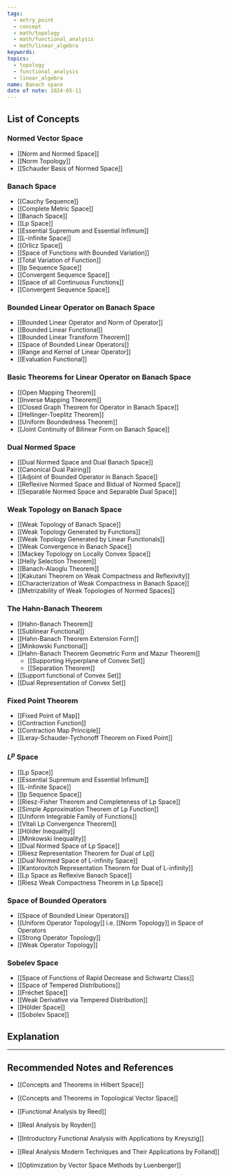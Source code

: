 ```yaml
---
tags:
  - entry_point
  - concept
  - math/topology
  - math/functional_analysis
  - math/linear_algebra
keywords: 
topics:
  - topology
  - functional_analysis
  - linear_algebra
name: Banach space
date of note: 2024-05-11
---
```


##  List of Concepts

### Normed Vector Space

- [[Norm and Normed Space]]
- [[Norm Topology]]
- [[Schauder Basis of Normed Space]]

### Banach Space

- [[Cauchy Sequence]]	
- [[Complete Metric Space]]
- [[Banach Space]]
- [[Lp Space]]
- [[Essential Supremum and Essential Infimum]]
- [[L-infinite Space]]
- [[Orlicz Space]]
- [[Space of Functions with Bounded Variation]]
- [[Total Variation of Function]]
- [[lp Sequence Space]]
- [[Convergent Sequence Space]]
- [[Space of all Continuous Functions]]
- [[Convergent Sequence Space]]

### Bounded Linear Operator on Banach Space

- [[Bounded Linear Operator and Norm of Operator]]	
- [[Bounded Linear Functional]]
- [[Bounded Linear Transform Theorem]]
- [[Space of Bounded Linear Operators]]
- [[Range and Kernel of Linear Operator]]
- [[Evaluation Functional]]


### Basic Theorems for Linear Operator on Banach Space

- [[Open Mapping Theorem]]
- [[Inverse Mapping Theorem]]
- [[Closed Graph Theorem for Operator in Banach Space]]
- [[Hellinger-Toeplitz Theorem]]
- [[Uniform Boundedness Theorem]]
- [[Joint Continuity of Bilinear Form on Banach Space]]

### Dual Normed Space

- [[Dual Normed Space and Dual Banach Space]]
- [[Canonical Dual Pairing]]
- [[Adjoint of Bounded Operator in Banach Space]]
- [[Reflexive Normed Space and Bidual of Normed Space]]
- [[Separable Normed Space and Separable Dual Space]]

### Weak Topology on Banach Space

- [[Weak Topology of Banach Space]]
- [[Weak Topology Generated by Functions]]
- [[Weak Topology Generated by Linear Functionals]]
- [[Weak Convergence in Banach Space]]
- [[Mackey Topology on Locally Convex Space]]
- [[Helly Selection Theorem]]
- [[Banach-Alaoglu Theorem]]
- [[Kakutani Theorem on Weak Compactness and Reflexivity]]
- [[Characterization of Weak Compactness in Banach Space]]
- [[Metrizability of Weak Topologies of Normed Spaces]]

### The Hahn-Banach Theorem

- [[Hahn-Banach Theorem]]	
- [[Sublinear Functional]]
- [[Hahn-Banach Theorem Extension Form]]
- [[Minkowski Functional]]
- [[Hahn-Banach Theorem Geometric Form and Mazur Theorem]]
	- [[Supporting Hyperplane of Convex Set]]
	- [[Separation Theorem]]
- [[Support functional of Convex Set]]
- [[Dual Representation of Convex Set]]

### Fixed Point Theorem

- [[Fixed Point of Map]]
- [[Contraction Function]]
- [[Contraction Map Principle]]
- [[Leray-Schauder-Tychonoff Theorem on Fixed Point]]

### $L^p$ Space

- [[Lp Space]]
- [[Essential Supremum and Essential Infimum]]
- [[L-infinite Space]]
- [[lp Sequence Space]]
- [[Riesz-Fisher Theorem and Completeness of Lp Space]]
- [[Simple Approximation Theorem of Lp Function]]
- [[Uniform Integrable Family of Functions]]
- [[Vitali Lp Convergence Theorem]]
- [[Hölder Inequality]]
- [[Minkowski Inequality]]
- [[Dual Normed Space of Lp Space]]
- [[Riesz Representation Theorem for Dual of Lp]]
- [[Dual Normed Space of L-infinity Space]]
- [[Kantorovitch Representation Theorem for Dual of L-infinity]]
- [[Lp Space as Reflexive Banach Space]]
- [[Riesz Weak Compactness Theorem in Lp Space]]

### Space of Bounded Operators

- [[Space of Bounded Linear Operators]]
- [[Uniform Operator Topology]] i.e. [[Norm Topology]] in Space of Operators
- [[Strong Operator Topology]]
- [[Weak Operator Topology]]


### Sobelev Space

- [[Space of Functions of Rapid Decrease and Schwartz Class]]
- [[Space of Tempered Distributions]]
- [[Fréchet Space]]
- [[Weak Derivative via Tempered Distribution]]
- [[Hölder Space]]
- [[Sobolev Space]]



## Explanation





-----------
##  Recommended Notes and References

- [[Concepts and Theorems in Hilbert Space]]
- [[Concepts and Theorems in Topological Vector Space]]


- [[Functional Analysis by Reed]]
- [[Real Analysis by Royden]]
- [[Introductory Functional Analysis with Applications by Kreyszig]]
- [[Real Analysis Modern Techniques and Their Applications by Folland]]
- [[Optimization by Vector Space Methods by Luenberger]]